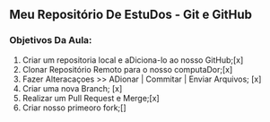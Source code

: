 
## Meu Repositório De EstuDos - Git e GitHub

### Objetivos Da Aula:

1. Criar um repositoria local e aDiciona-lo ao nosso GitHub;[x]
2. Clonar Repositório Remoto para o nosso computaDor;[x]
3. Fazer Alteracaçoes >> ADionar | Commitar | Enviar Arquivos; [x]
4. Criar uma nova Branch; [x]
5. Realizar um Pull Request e Merge;[x]
7. Criar nosso primeoro fork;[]